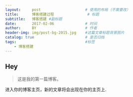 ```yaml
---
layout:     post                    # 使用的布局（不需要改）
title:      博客搭建过程               # 标题 
subtitle:   博客搭建 #副标题
date:       2017-02-06              # 时间
author:     BY                      # 作者
header-img: img/post-bg-2015.jpg    #这篇文章标题背景图片
catalog: true                       # 是否归档
tags:                               #标签
    - 博客搭建
---
```


## Hey
>这是我的第一篇博客。

进入你的博客主页，新的文章将会出现在你的主页上.
